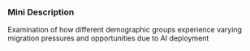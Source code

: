 ### Mini Description

Examination of how different demographic groups experience varying migration pressures and opportunities due to AI deployment
